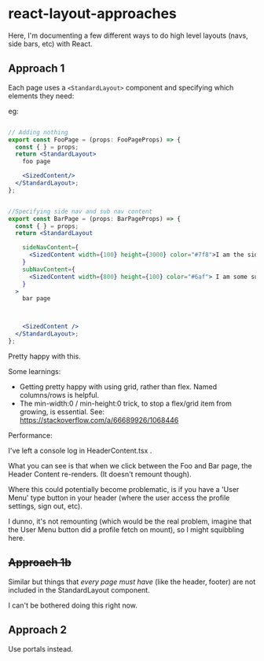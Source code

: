 
# react-layout-approaches
Here, I'm documenting a few different ways to do high level layouts (navs, side bars, etc) with React. 



## Approach 1
Each page uses a `<StandardLayout>` component and specifying which elements they need: 


eg: 

```jsx

// Adding nothing
export const FooPage = (props: FooPageProps) => {
  const { } = props;
  return <StandardLayout>
    foo page

    <SizedContent/>
  </StandardLayout>;
};
```


```jsx 

//Specifying side nav and sub nav content 
export const BarPage = (props: BarPageProps) => {
  const { } = props;
  return <StandardLayout

    sideNavContent={
      <SizedContent width={100} height={3000} color="#7f8">I am the side nav. Note that I scroll independently!</SizedContent>
    }
    subNavContent={
      <SizedContent width={800} height={100} color="#6af"> I am some sub nav content. Note that I am sticky!</SizedContent>
    }
  >
    bar page



    <SizedContent />
  </StandardLayout>;
};
```



Pretty happy with this. 

Some learnings: 

- Getting pretty happy with using grid, rather than flex. Named columns/rows is helpful. 
- The min-width:0 / min-height:0 trick, to stop a flex/grid item from growing, is essential. See: https://stackoverflow.com/a/66689926/1068446

Performance: 

I've left a console log in HeaderContent.tsx . 

What you can see is that when we click between the Foo and Bar page, the Header Content re-renders. (It doesn't remount though). 

Where this could potentially become problematic, is if you have a 'User Menu' type button in your header (where the user access the profile settings, sign out, etc). 

I dunno, it's not remounting (which would be the real problem, imagine that the User Menu button did a profile fetch on mount), so I might squibbling here. 









## ~~Approach 1b~~

Similar but things that _every page must have_ (like the header, footer) are not included in the StandardLayout component. 

I can't be bothered doing this right now. 


## Approach 2 

Use portals instead. 


